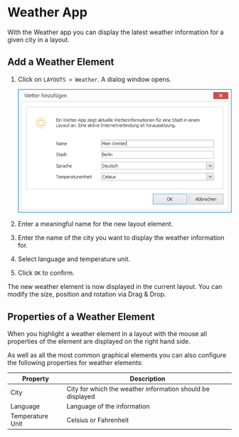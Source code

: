 # Weather App

With the Weather app you can display the latest weather information for a given city in a layout.

## Add a Weather Element

1. Click on `LAYOUTS > Weather`. A dialog window opens.

   ![Eine Wetter-Element hinzufügen](../../../images/create-weather-element.png)

3. Enter a meaningful name for the new layout element.

4. Enter the name of the city you want to display the weather information for. 

5. Select language and temperature unit. 

6. Click `OK` to confirm.

The new weather element is now displayed in the current layout. You can modify the size, position and rotation via Drag & Drop.

## Properties of a Weather Element

When you highlight a weather element in a layout with the mouse all properties of the element are displayed on the right hand side.

As well as all the most common graphical elements you can also configure the following properties for weather elements:

Property       | Description
------------------| ---------
City             | City for which the weather information should be displayed
Language          | Language of the information
Temperature Unit | Celsius or Fahrenheit


[RSS Feeds]: ../../../reference/layouts/rss.md
